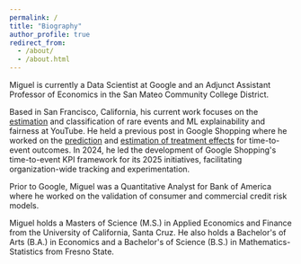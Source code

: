 ```yaml
---
permalink: /
title: "Biography"
author_profile: true
redirect_from: 
  - /about/
  - /about.html
---
```


Miguel is currently a Data Scientist at Google and an Adjunct Assistant Professor of Economics in the San Mateo Community College District. 

Based in San Francisco, California, his current work focuses on the [estimation]() and classification of rare events and ML explainability and fairness at YouTube. He held a previous post in Google Shopping where he worked on the [prediction]() and [estimation of treatment effects]() for time-to-event outcomes. In 2024, he led the development of Google Shopping's time-to-event KPI framework for its 2025 initiatives, facilitating organization-wide tracking and experimentation. 

Prior to Google, Miguel was a Quantitative Analyst for Bank of America where he worked on the validation of consumer and commercial credit risk models.

Miguel holds a Masters of Science (M.S.) in Applied Economics and Finance from the University of California, Santa Cruz. He also holds a Bachelor's of Arts (B.A.) in Economics and a Bachelor's of Science (B.S.) in Mathematics-Statistics from Fresno State.

